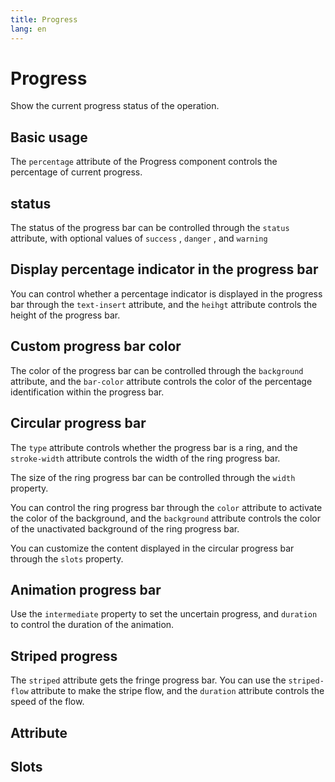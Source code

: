 ```yaml
---
title: Progress
lang: en
---
```


<script setup lang="ts">
  import props from "../../../example/progress/description/en-props.ts";
  import slots from "../../../example/progress/description/en-slots.ts";
</script>


# Progress

Show the current progress status of the operation.

## Basic usage

The ```percentage``` attribute of the Progress component controls the percentage of current progress.

<demo src="../../../example/progress/base.vue" />


## status


The status of the progress bar can be controlled through the ```status``` attribute, with optional values of ```success``` , ```danger``` , and ```warning```
<demo src="../../../example/progress/status.vue" />

## Display percentage indicator in the progress bar

You can control whether a percentage indicator is displayed in the progress bar through the ```text-insert``` attribute, and the ```heihgt``` attribute controls the height of the progress bar.
<demo src="../../../example/progress/inner.vue" />


## Custom progress bar color

The color of the progress bar can be controlled through the ```background``` attribute, and the ```bar-color``` attribute controls the color of the percentage identification within the progress bar.
<demo src="../../../example/progress/color.vue" />

## Circular progress bar

The ```type``` attribute controls whether the progress bar is a ring, and the ```stroke-width``` attribute controls the width of the ring progress bar.
<demo src="../../../example/progress/circle.vue" />

The size of the ring progress bar can be controlled through the ```width``` property.
<demo src="../../../example/progress/circle-width.vue" />

You can control the ring progress bar through the ```color``` attribute to activate the color of the background, and the ```background``` attribute controls the color of the unactivated background of the ring progress bar.
<demo src="../../../example/progress/circle-bg.vue" />

You can customize the content displayed in the circular progress bar through the ```slots``` property.
<demo src="../../../example/progress/slots.vue" />

## Animation progress bar

Use the ```intermediate``` property to set the uncertain progress, and ```duration``` to control the duration of the animation.

<demo src="../../../example/progress/intermediate.vue" />


## Striped progress

The ```striped``` attribute gets the fringe progress bar. You can use the ```striped-flow``` attribute to make the stripe flow, and the ```duration``` attribute controls the speed of the flow.

<demo src="../../../example/progress/striped.vue" />

 ## Attribute

<table-block type="propsZh" :data="props" />


## Slots

<table-block type="slotsZh" :data="slots" />
